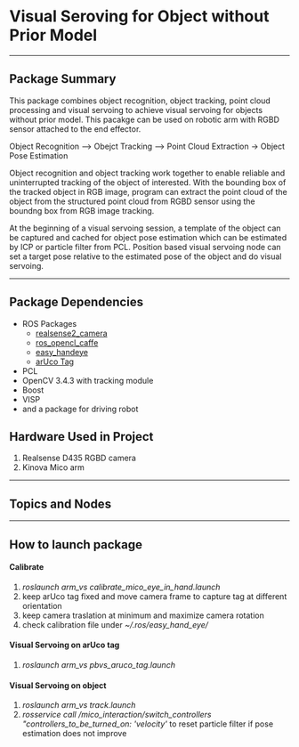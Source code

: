 # Visual Seroving for Object without Prior Model

---

## Package Summary

This package combines object recognition, object tracking, point cloud processing and visual servoing to achieve visual servoing for objects without prior model. This pacakge can be used on robotic arm with RGBD sensor attached to the end effector.

Object Recognition --> Obejct Tracking --> Point Cloud Extraction -> Object Pose Estimation

Object recognition and object tracking work together to enable reliable and uninterrupted tracking of the object of interested. With the bounding box of the tracked object in RGB image, program can extract the point cloud of the object from the structured point cloud from RGBD sensor using the boundng box from RGB image tracking.

At the beginning of a visual servoing session, a template of the object can be captured and cached for object pose estimation which can be estimated by ICP or particle filter from PCL. Position based visual servoing node can set a target pose relative to the estimated pose of the object and do visual servoing.

---

## Package Dependencies
* ROS Packages
    * [realsense2_camera](https://github.com/intel-ros/realsense)
    * [ros_opencl_caffe](https://github.com/intel/ros_opencl_caffe)
    * [easy_handeye](https://github.com/IFL-CAMP/easy_handeye)
    * [arUco Tag]()
* PCL
* OpenCV 3.4.3 with tracking module 
* Boost
* VISP
* and a package for driving robot

## Hardware Used in Project
1. Realsense D435 RGBD camera
2. Kinova Mico arm

---

## Topics and Nodes

---

## How to launch package

#### Calibrate
1. *roslaunch arm_vs calibrate_mico_eye_in_hand.launch*
2. keep arUco tag fixed and move camera frame to capture tag at different orientation
3. keep camera traslation at minimum and maximize camera rotation
4. check calibration file under *~/.ros/easy_hand_eye/*

#### Visual Servoing on arUco tag
1. *roslaunch arm_vs pbvs_aruco_tag.launch*

#### Visual Servoing on object
1. *roslaunch arm_vs track.launch*
2. *rosservice call /mico_interaction/switch_controllers "controllers_to_be_turned_on: 'velocity'* to reset particle filter if pose estimation does not improve
